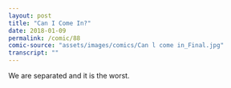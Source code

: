 ```yaml
---
layout: post
title: "Can I Come In?"
date: 2018-01-09
permalink: /comic/88
comic-source: "assets/images/comics/Can l come in_Final.jpg"
transcript: ""
---
```


We are separated and it is the worst.
